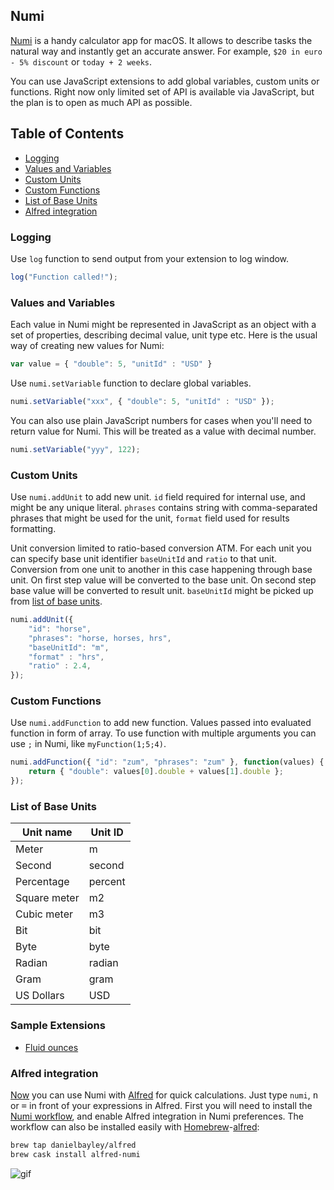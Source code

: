 ## Numi

[Numi](http://numi.io) is a handy calculator app for macOS. It allows to describe tasks the natural way and instantly get an accurate answer. For example, `$20 in euro - 5% discount` or `today + 2 weeks`. 

You can use JavaScript extensions to add global variables, custom units or functions. Right now only limited set of API is available via JavaScript, but the plan is to open as much API as possible.

## Table of Contents

* [Logging](#logging)
* [Values and Variables](#values-and-variables)
* [Custom Units](#custom-units)
* [Custom Functions](#custom-functions)
* [List of Base Units](#list-of-base-units)
* [Alfred integration](#alfred-integration)

### Logging

Use `log` function to send output from your extension to log window. 

```js
log("Function called!");
```

### Values and Variables

Each value in Numi might be represented in JavaScript as an object with a set of properties, describing decimal value, unit type etc. Here is the usual way of creating new values for Numi:

```js
var value = { "double": 5, "unitId" : "USD" }
```

Use `numi.setVariable` function to declare global variables. 

```js
numi.setVariable("xxx", { "double": 5, "unitId" : "USD" });
```

You can also use plain JavaScript numbers for cases when you'll need to return value for Numi. This will be treated as a value with decimal number.

```js
numi.setVariable("yyy", 122);
```

### Custom Units

Use `numi.addUnit` to add new unit. `id` field required for internal use, and might be any unique literal. `phrases` contains string with comma-separated phrases that might be used for the unit, `format` field used for results formatting. 

Unit conversion limited to ratio-based conversion ATM. For each unit you can specify base unit identifier `baseUnitId` and `ratio` to that unit. Conversion from one unit to another in this case happening through base unit. On first step value will be converted to the base unit. On second step base value will be converted to result unit. `baseUnitId` might be picked up from [list of base units](#list-of-base-units). 

```js
numi.addUnit({
    "id": "horse",
    "phrases": "horse, horses, hrs",
    "baseUnitId": "m",
    "format" : "hrs",
    "ratio" : 2.4,
});
```

### Custom Functions

Use `numi.addFunction` to add new function. Values passed into evaluated function in form of array. To use function with multiple arguments you can use `;` in Numi, like `myFunction(1;5;4)`.

```js
numi.addFunction({ "id": "zum", "phrases": "zum" }, function(values) {
    return { "double": values[0].double + values[1].double };
});
```

### List of Base Units

| Unit name | Unit ID |
| --- | --- |
| Meter | m |
| Second | second |
| Percentage | percent |
| Square meter | m2 |
| Cubic meter | m3 |
| Bit | bit |
| Byte | byte |
| Radian | radian |
| Gram | gram |
| US Dollars | USD |


### Sample Extensions

- [Fluid ounces](fluid-ounce.js)

### Alfred integration

[Now](http://numi.io/blog/alfred) you can use Numi with [Alfred](https://alfredapp.com) for quick calculations. Just type `numi`, <kbd>n</kbd> or <kbd>=</kbd> in front of your expressions in Alfred. First you will need to install the [Numi workflow](https://github.com/nikolaeu/Numi-extensions/releases/download/1.2/Numi.alfredworkflow), and enable Alfred integration in Numi preferences. The workflow can also be installed easily with [Homebrew](http://brew.sh)-[alfred](https://github.com/danielbayley/homebrew-alfred):

```sh
brew tap danielbayley/alfred
brew cask install alfred-numi
```

![gif](http://numi.io/static/gif/alfred.gif)
